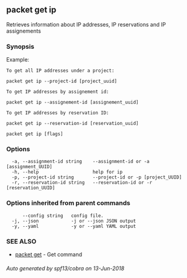 ## packet get ip

Retrieves information about IP addresses, IP reservations and IP assignements

### Synopsis

Example:
	
	To get all IP addresses under a project:

	packet get ip --project-id [project_uuid] 
	
	To get IP addresses by assignement id:

	packet get ip --assignement-id [assignement_uuid]

	To get IP addresses by reservation ID:

	packet get ip --reservation-id [reservation_uuid]
	

```
packet get ip [flags]
```

### Options

```
  -a, --assignment-id string    --assignment-id or -a [assignment_UUID]
  -h, --help                    help for ip
  -p, --project-id string       --project-id or -p [project_UUID]
  -r, --reservation-id string   --reservation-id or -r [reservation_UUID]
```

### Options inherited from parent commands

```
      --config string   config file.
  -j, --json            -j or --json JSON output
  -y, --yaml            -y or --yaml YAML output
```

### SEE ALSO

* [packet get](packet_get.md)	 - Get command

###### Auto generated by spf13/cobra on 13-Jun-2018
